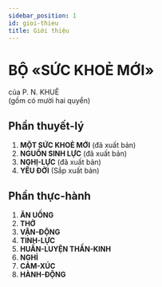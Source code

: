 ```yaml
---
sidebar_position: 1
id: gioi-thieu
title: Giới thiệu
---
```


# BỘ «SỨC KHOẺ MỚI»

của P. N. KHUÊ  
(gồm có mười hai quyển)

## Phần thuyết-lý
1. **MỘT SỨC KHOẺ MỚI** (đã xuất bản)  
2. **NGUỒN SINH LỰC** (đã xuất bản)  
3. **NGHỊ-LỰC** (đã xuất bản)  
4. **YẾU ĐỜI** (Sắp xuất bản)

## Phần thực-hành
1. **ĂN UỐNG**  
2. **THỞ**  
3. **VẬN-ĐỘNG**  
4. **TINH-LỰC**  
5. **HUẤN-LUYỆN THẦN-KINH**  
6. **NGHỈ**  
7. **CẢM-XÚC**  
8. **HÀNH-ĐỘNG**

